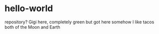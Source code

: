 # hello-world
repository?
Gigi here, completely green but got here somehow
I like tacos both of the Moon and Earth 
